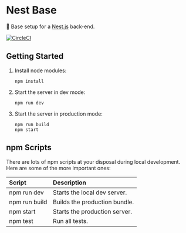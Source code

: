 # Nest Base

🐤 Base setup for a [Nest.js](https://nestjs.com/) back-end.

[![CircleCI](https://circleci.com/gh/joncursi/nest-base.svg?style=shield)](https://circleci.com/gh/joncursi/nest-base)

## Getting Started

1. Install node modules:

    ```shell
    npm install
    ```

2. Start the server in dev mode:

    ```shell
    npm run dev
    ```

3. Start the server in production mode:

    ```shell
    npm run build
    npm start
    ```

## npm Scripts

There are lots of npm scripts at your disposal during local development.
Here are some of the more important ones:

| Script             | Description                                            |
|:------------------ |:------------------------------------------------------ |
| npm run dev        | Starts the local dev server.                           |
| npm run build      | Builds the production bundle.                          |
| npm start          | Starts the production server.                          |
| npm test           | Run all tests.                                         |
